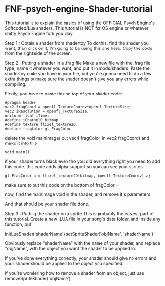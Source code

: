 # FNF-psych-engine-Shader-tutorial

This tutorial is to explain the basics of using the OFFICIAL Psych Engine's Softcoded/Lua shaders. This tutorial is NOT for OS engine or whatever shitty Psych Engine fork you play.

Step 1 : Obtain a shader from shadertoy
To do this, find the shader you want, then click on it, I'm going to be using this one here.
Copy the code from the right side of the screen.

Step 2 : Putting a shader in a .frag file
Make a new file with the .frag file type, name it whatever you want, and put it in mods/shaders. Paste the shadertoy code you have in your file, but you're gonna need to do a few extra things to make sure the shader doesn't give you any errors while compiling.

Firstly, you have to paste this on top of your shader code :

```
#pragma header
vec2 fragCoord = openfl_TextureCoordv*openfl_TextureSize;
vec2 iResolution = openfl_TextureSize;
uniform float iTime;
#define iChannel0 bitmap
#define texture flixel_texture2D
#define fragColor gl_FragColor
```

delete the void mainImage( out vec4 fragColor, in vec2 fragCoord) 
and make it into this
```
void main() 
```

if your shader turns black even tho you did everything right you need to add this code. this code adds alpha support so you can see your sprites 
```
gl_FragColor.a = flixel_texture2D(bitmap, openfl_TextureCoordv).a;
```
make sure to put this code on the bottom of fragColor = 

now, find the mainImage void in the shader, and remove it's parameters.

And that should be your shader file done.

Step 3 : Putting the shader on a sprite
This is probably the easiest part of this tutorial. Create a new .LUA file in your song's data folder, and inside any function, put :

initLuaShader('shaderName')
setSpriteShader('objName', 'shaderName')

Obviously replace "shaderName" with the name of your shader, and replace "objName", with the object you want the shader to be applied to.

If you've done everything correctly, your shader should give no errors and your shader should be applied to the object you specified.

If you're wondering how to remove a shader from an object, just use removeSpriteShader('objName')
